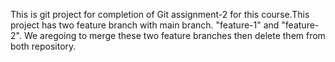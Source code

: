 This is git project for completion of Git assignment-2 for this course.This project has two feature branch with main branch. "feature-1" and "feature-2". We aregoing to merge these two feature branches then delete them from both repository.
